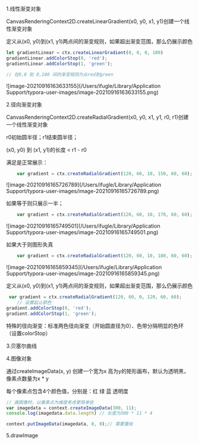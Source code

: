 1.线性渐变对象

CanvasRenderingContext2D.createLinearGradient(x0, y0, x1, y1)创建一个线性渐变对象

定义从(x0, y0)到(x1, y1)两点间的渐变规则，如果超出渐变范围，那么仍展示颜色

```js
let gradientLinear = ctx.createLinearGradient(0, 0, 0, 100)
gradientLinear.addColorStop(0, 'red');
gradientLinear.addColorStop(1, 'green');

// 在0,0 到 0,100 间的渐变规则为从red到green
```

![image-20210916163633155](/Users/ifugle/Library/Application Support/typora-user-images/image-20210916163633155.png)

2.径向渐变对象

CanvasRenderingContext2D.createRadialGradient(x0, y0, x1, y1, r0, r1)创建一个线性渐变对象

r0初始圆半径；r1结束圆半径；

(x0, y0) 到 (x1, y1)的长度 < r1 - r0

满足是正常展示：

```js
    var gradient = ctx.createRadialGradient(120, 60, 10, 150, 60, 60);
```



![image-20210916165726789](/Users/ifugle/Library/Application Support/typora-user-images/image-20210916165726789.png)

如果等于则只展示一半；

```js
    var gradient = ctx.createRadialGradient(120, 60, 10, 170, 60, 60);
```



![image-20210916165749501](/Users/ifugle/Library/Application Support/typora-user-images/image-20210916165749501.png)

如果大于则图形失真

```js
    var gradient = ctx.createRadialGradient(120, 60, 10, 180, 60, 60);
```

![image-20210916165859345](/Users/ifugle/Library/Application Support/typora-user-images/image-20210916165859345.png)



定义从(x0, y0)到(x1, y1)两点间的渐变规则，如果超出渐变范围，那么仍展示颜色

```js
 var gradient = ctx.createRadialGradient(120, 60, 0, 120, 60, 60);
    // 设置起止颜色
gradient.addColorStop(0, 'red');
gradient.addColorStop(1, 'green');
```

特殊的径向渐变：标准两色径向渐变（开始圆直径为0）、色带分隔明显的色环（设置colorStop）



3.贝塞尔曲线



4.图像对象

通过createImageData(x, y) 创建一个宽为x 高为y的矩形画布，默认为透明黑，像素点数量为x * y

每个像素点包含4个颜色值，分别是：红 绿 蓝 透明度

```js
// 画图像时，以像素点为维度考虑更简单些
var imagedata = context.createImageData(300, 11);
console.log(imagedata.data.length) // 长度为300 * 11 * 4

context.putImageData(imagedata, 0, 0);// 需要重绘 
```



5.drawImage
